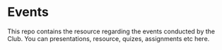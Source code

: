 # Events
This repo contains the resource regarding the events conducted by the Club. You can presentations, resource, quizes, assignments etc here.
